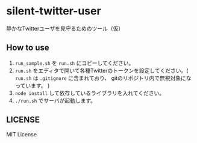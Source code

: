 # silent-twitter-user
静かなTwitterユーザを見守るためのツール（仮）

## How to use

1. `run_sample.sh` を `run.sh` にコピーしてください。
2. `run.sh` をエディタで開いて各種Twitterのトークンを設定してください。( `run.sh` は `.gitignore` に含まれており、 gitのリポジトリ内で無視対象になっています。 )
3. `node install` して依存しているライブラリを入れてください。
4. `./run.sh` でサーバが起動します。

## LICENSE
MIT License
